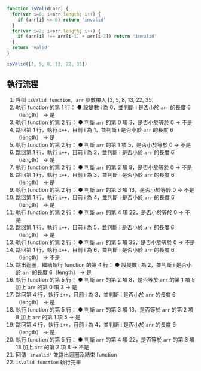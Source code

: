 ``` js
function isValid(arr) {
  for(var i=0; i<arr.length; i++) {
    if (arr[i] <= 0) return 'invalid'
  }
  for(var i=2; i<arr.length; i++) {
    if (arr[i] !== arr[i-1] + arr[i-2]) return 'invalid'
  }
  return 'valid'
}

isValid([3, 5, 8, 13, 22, 35])
```

## 執行流程
1. 呼叫 `isValid function`，`arr` 參數帶入 [3, 5, 8, 13, 22, 35]
2. 執行 function 的第 1 行：
● 設變數 i 為 0，並判斷 i 是否小於 `arr` 的長度 6（length） → 是
3. 執行 function 的第 2 行：
● 判斷 `arr` 的第 0 項 3，是否小於等於 0 → 不是
4. 跳回第 1 行，執行 `i++`，目前 i 為 1，並判斷 i 是否小於 `arr` 的長度 6（length） → 是
5. 執行 function 的第 2 行：
● 判斷 `arr` 的第 1 項 5，是否小於等於 0 → 不是
6. 跳回第 1 行，執行 `i++`，目前 i 為 2，並判斷 i 是否小於 `arr` 的長度 6（length） → 是
7. 執行 function 的第 2 行：
● 判斷 `arr` 的第 2 項 8，是否小於等於 0 → 不是
8. 跳回第 1 行，執行 `i++`，目前 i 為 3，並判斷 i 是否小於 `arr` 的長度 6（length） → 是
9. 執行 function 的第 2 行：
● 判斷 `arr` 的第 3 項 13，是否小於等於 0 → 不是
10. 跳回第 1 行，執行 `i++`，目前 i 為 4，並判斷 i 是否小於 `arr` 的長度 6（length） → 是
11. 執行 function 的第 2 行：
● 判斷 `arr` 的第 4 項 22，是否小於等於 0 → 不是
12. 跳回第 1 行，執行 `i++`，目前 i 為 5，並判斷 i 是否小於 `arr` 的長度 6（length） → 是
13. 執行 function 的第 2 行：
● 判斷 `arr` 的第 5 項 35，是否小於等於 0 → 不是
14. 跳回第 1 行，執行 `i++`，目前 i 為 6，並判斷 i 是否小於 `arr` 的長度 6（length） → 不是
15. 跳出迴圈，繼續執行 function 的第 4 行：
● 設變數 i 為 2，並判斷 i 是否小於 `arr` 的長度 6（length） → 是
16. 執行 function 的第 5 行：
● 判斷 `arr` 的第 2 項 8，是否等於 `arr` 的第 1 項 5 加上 `arr` 的第 0 項 3 → 是
17. 跳回第 4 行，執行 `i++`，目前 i 為 3，並判斷 i 是否小於 `arr` 的長度 6（length） → 是
18. 執行 function 的第 5 行：
● 判斷 `arr` 的第 3 項 13，是否等於 `arr` 的第 2 項 8 加上 `arr` 的第 1 項 5 → 是
17. 跳回第 4 行，執行 `i++`，目前 i 為 4，並判斷 i 是否小於 `arr` 的長度 6（length） → 是
18. 執行 function 的第 5 行：
● 判斷 `arr` 的第 4 項 22，是否等於 `arr` 的第 3 項 13 加上 `arr` 的第 2 項 8 → 不是
19. 回傳 `'invalid'` 並跳出迴圈及結束 function
20. `isValid function` 執行完畢
